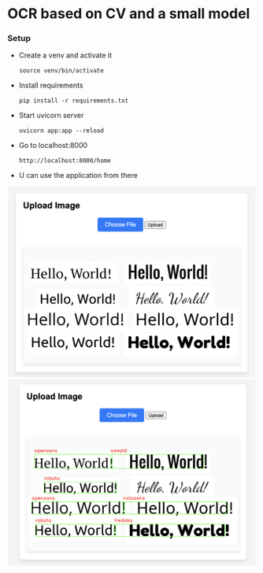 # OCR based on CV and a small model

### Setup
-   Create a venv and activate it
    ```
    source venv/bin/activate
    ```

- Install requirements
    ```
    pip install -r requirements.txt
    ```

- Start uvicorn server
    ```
    uvicorn app:app --reload
    ```

- Go to localhost:8000
    ```
    http://localhost:8000/home
    ```

- U can use the application from there

![image](/assignment1/assets/asset1.jpg)
![image2](/assignment1/assets/asset2.jpg)
